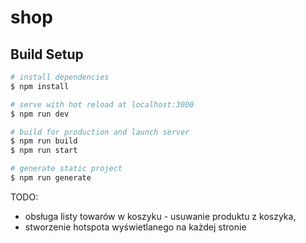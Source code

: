 # shop

## Build Setup

```bash
# install dependencies
$ npm install

# serve with hot reload at localhost:3000
$ npm run dev

# build for production and launch server
$ npm run build
$ npm run start

# generate static project
$ npm run generate
```

TODO:

- obsługa listy towarów w koszyku - usuwanie produktu z koszyka,
- stworzenie hotspota wyświetlanego na każdej stronie
